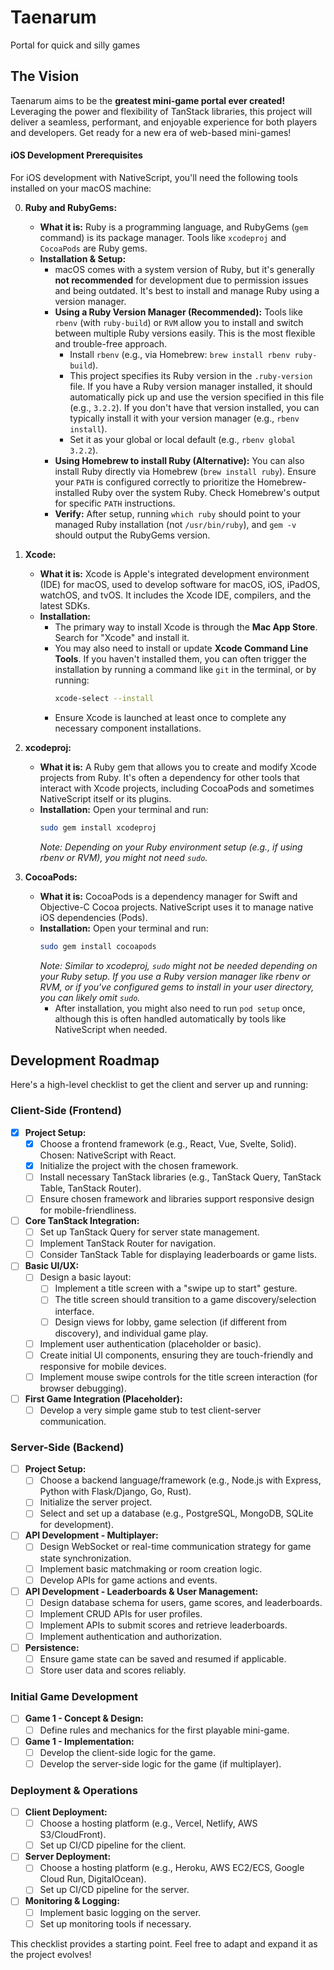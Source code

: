# Taenarum
Portal for quick and silly games

## The Vision

Taenarum aims to be the **greatest mini-game portal ever created!** Leveraging the power and flexibility of TanStack libraries, this project will deliver a seamless, performant, and enjoyable experience for both players and developers. Get ready for a new era of web-based mini-games!

#### iOS Development Prerequisites

For iOS development with NativeScript, you'll need the following tools installed on your macOS machine:

0.  **Ruby and RubyGems:**
    *   **What it is:** Ruby is a programming language, and RubyGems (`gem` command) is its package manager. Tools like `xcodeproj` and `CocoaPods` are Ruby gems.
    *   **Installation & Setup:**
        *   macOS comes with a system version of Ruby, but it's generally **not recommended** for development due to permission issues and being outdated. It's best to install and manage Ruby using a version manager.
        *   **Using a Ruby Version Manager (Recommended):** Tools like `rbenv` (with `ruby-build`) or `RVM` allow you to install and switch between multiple Ruby versions easily. This is the most flexible and trouble-free approach.
            *   Install `rbenv` (e.g., via Homebrew: `brew install rbenv ruby-build`).
            *   This project specifies its Ruby version in the `.ruby-version` file. If you have a Ruby version manager installed, it should automatically pick up and use the version specified in this file (e.g., `3.2.2`). If you don't have that version installed, you can typically install it with your version manager (e.g., `rbenv install`).
            *   Set it as your global or local default (e.g., `rbenv global 3.2.2`).
        *   **Using Homebrew to install Ruby (Alternative):** You can also install Ruby directly via Homebrew (`brew install ruby`). Ensure your `PATH` is configured correctly to prioritize the Homebrew-installed Ruby over the system Ruby. Check Homebrew's output for specific `PATH` instructions.
        *   **Verify:** After setup, running `which ruby` should point to your managed Ruby installation (not `/usr/bin/ruby`), and `gem -v` should output the RubyGems version.

1.  **Xcode:**
    *   **What it is:** Xcode is Apple's integrated development environment (IDE) for macOS, used to develop software for macOS, iOS, iPadOS, watchOS, and tvOS. It includes the Xcode IDE, compilers, and the latest SDKs.
    *   **Installation:**
        *   The primary way to install Xcode is through the **Mac App Store**. Search for "Xcode" and install it.
        *   You may also need to install or update **Xcode Command Line Tools**. If you haven't installed them, you can often trigger the installation by running a command like `git` in the terminal, or by running:
            ```bash
            xcode-select --install
            ```
        *   Ensure Xcode is launched at least once to complete any necessary component installations.

2.  **xcodeproj:**
    *   **What it is:** A Ruby gem that allows you to create and modify Xcode projects from Ruby. It's often a dependency for other tools that interact with Xcode projects, including CocoaPods and sometimes NativeScript itself or its plugins.
    *   **Installation:** Open your terminal and run:
        ```bash
        sudo gem install xcodeproj
        ```
        *Note: Depending on your Ruby environment setup (e.g., if using rbenv or RVM), you might not need `sudo`.*

3.  **CocoaPods:**
    *   **What it is:** CocoaPods is a dependency manager for Swift and Objective-C Cocoa projects. NativeScript uses it to manage native iOS dependencies (Pods).
    *   **Installation:** Open your terminal and run:
        ```bash
        sudo gem install cocoapods
        ```
        *Note: Similar to xcodeproj, `sudo` might not be needed depending on your Ruby setup. If you use a Ruby version manager like rbenv or RVM, or if you've configured gems to install in your user directory, you can likely omit `sudo`.*
        *   After installation, you might also need to run `pod setup` once, although this is often handled automatically by tools like NativeScript when needed.

## Development Roadmap

Here's a high-level checklist to get the client and server up and running:

### Client-Side (Frontend)

- [x] **Project Setup:**
    - [x] Choose a frontend framework (e.g., React, Vue, Svelte, Solid). Chosen: NativeScript with React.
    - [x] Initialize the project with the chosen framework.
    - [ ] Install necessary TanStack libraries (e.g., TanStack Query, TanStack Table, TanStack Router).
    - [ ] Ensure chosen framework and libraries support responsive design for mobile-friendliness.
- [ ] **Core TanStack Integration:**
    - [ ] Set up TanStack Query for server state management.
    - [ ] Implement TanStack Router for navigation.
    - [ ] Consider TanStack Table for displaying leaderboards or game lists.
- [ ] **Basic UI/UX:**
    - [ ] Design a basic layout:
        - [ ] Implement a title screen with a "swipe up to start" gesture.
        - [ ] The title screen should transition to a game discovery/selection interface.
        - [ ] Design views for lobby, game selection (if different from discovery), and individual game play.
    - [ ] Implement user authentication (placeholder or basic).
    - [ ] Create initial UI components, ensuring they are touch-friendly and responsive for mobile devices.
    - [ ] Implement mouse swipe controls for the title screen interaction (for browser debugging).
- [ ] **First Game Integration (Placeholder):**
    - [ ] Develop a very simple game stub to test client-server communication.

### Server-Side (Backend)

- [ ] **Project Setup:**
    - [ ] Choose a backend language/framework (e.g., Node.js with Express, Python with Flask/Django, Go, Rust).
    - [ ] Initialize the server project.
    - [ ] Select and set up a database (e.g., PostgreSQL, MongoDB, SQLite for development).
- [ ] **API Development - Multiplayer:**
    - [ ] Design WebSocket or real-time communication strategy for game state synchronization.
    - [ ] Implement basic matchmaking or room creation logic.
    - [ ] Develop APIs for game actions and events.
- [ ] **API Development - Leaderboards & User Management:**
    - [ ] Design database schema for users, game scores, and leaderboards.
    - [ ] Implement CRUD APIs for user profiles.
    - [ ] Implement APIs to submit scores and retrieve leaderboards.
    - [ ] Implement authentication and authorization.
- [ ] **Persistence:**
    - [ ] Ensure game state can be saved and resumed if applicable.
    - [ ] Store user data and scores reliably.

### Initial Game Development

- [ ] **Game 1 - Concept & Design:**
    - [ ] Define rules and mechanics for the first playable mini-game.
- [ ] **Game 1 - Implementation:**
    - [ ] Develop the client-side logic for the game.
    - [ ] Develop the server-side logic for the game (if multiplayer).

### Deployment & Operations

- [ ] **Client Deployment:**
    - [ ] Choose a hosting platform (e.g., Vercel, Netlify, AWS S3/CloudFront).
    - [ ] Set up CI/CD pipeline for the client.
- [ ] **Server Deployment:**
    - [ ] Choose a hosting platform (e.g., Heroku, AWS EC2/ECS, Google Cloud Run, DigitalOcean).
    - [ ] Set up CI/CD pipeline for the server.
- [ ] **Monitoring & Logging:**
    - [ ] Implement basic logging on the server.
    - [ ] Set up monitoring tools if necessary.

This checklist provides a starting point. Feel free to adapt and expand it as the project evolves!
